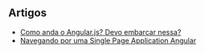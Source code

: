 ## Artigos

- [Como anda o Angular.js? Devo embarcar nessa?](http://blog.caelum.com.br/como-anda-o-angular-js-devo-embarcar-nessa/)
- [Navegando por uma Single Page Application Angular](http://blog.caelum.com.br/navegando-por-uma-single-page-application-angular/)
